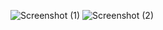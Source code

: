 ![Screenshot (1)](https://github.com/user-attachments/assets/f2aa0dd5-439c-4582-abfb-b5b3c3555478)
![Screenshot (2)](https://github.com/user-attachments/assets/a06d7816-5b7a-46bd-84ae-76c6036e718c)
